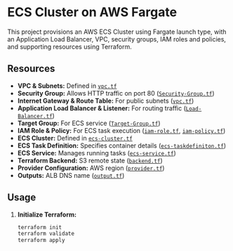 # ECS Cluster on AWS Fargate

This project provisions an AWS ECS Cluster using Fargate launch type, with an Application Load Balancer, VPC, security groups, IAM roles and policies, and supporting resources using Terraform.

## Resources

- **VPC & Subnets:** Defined in [`vpc.tf`](vpc.tf)
- **Security Group:** Allows HTTP traffic on port 80 ([`Security-Group.tf`](Security-Group.tf))
- **Internet Gateway & Route Table:** For public subnets ([`vpc.tf`](vpc.tf))
- **Application Load Balancer & Listener:** For routing traffic ([`Load-Balancer.tf`](Load-Balancer.tf))
- **Target Group:** For ECS service ([`Target-Group.tf`](Target-Group.tf))
- **IAM Role & Policy:** For ECS task execution ([`iam-role.tf`](iam-role.tf), [`iam-policy.tf`](iam-policy.tf))
- **ECS Cluster:** Defined in [`ecs-cluster.tf`](ecs-cluster.tf)
- **ECS Task Definition:** Specifies container details ([`ecs-taskdefiniton.tf`](ecs-taskdefiniton.tf))
- **ECS Service:** Manages running tasks ([`ecs-service.tf`](ecs-service.tf))
- **Terraform Backend:** S3 remote state ([`backend.tf`](backend.tf))
- **Provider Configuration:** AWS region ([`provider.tf`](provider.tf))
- **Outputs:** ALB DNS name ([`output.tf`](output.tf))

## Usage

1. **Initialize Terraform:**
   ```sh
   terraform init
   terraform validate
   terraform apply